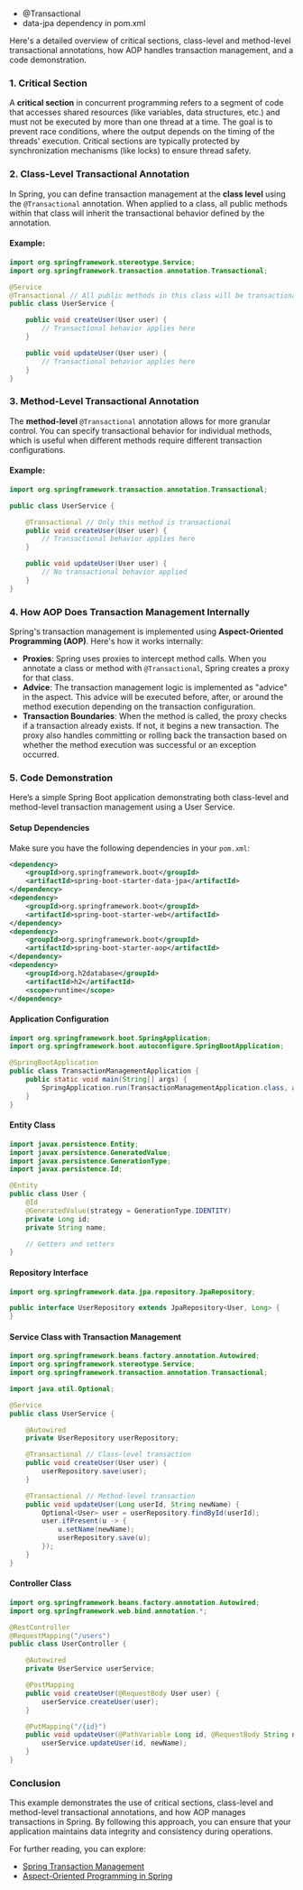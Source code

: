#
##
- @Transactional
- data-jpa dependency in pom.xml


Here's a detailed overview of critical sections, class-level and method-level transactional annotations, how AOP handles transaction management, and a code demonstration.


### 1. Critical Section

A **critical section** in concurrent programming refers to a segment of code that accesses shared resources (like variables, data structures, etc.) and must not be executed by more than one thread at a time. The goal is to prevent race conditions, where the output depends on the timing of the threads' execution. Critical sections are typically protected by synchronization mechanisms (like locks) to ensure thread safety.

### 2. Class-Level Transactional Annotation

In Spring, you can define transaction management at the **class level** using the `@Transactional` annotation. When applied to a class, all public methods within that class will inherit the transactional behavior defined by the annotation. 

#### Example:

```java
import org.springframework.stereotype.Service;
import org.springframework.transaction.annotation.Transactional;

@Service
@Transactional // All public methods in this class will be transactional
public class UserService {

    public void createUser(User user) {
        // Transactional behavior applies here
    }

    public void updateUser(User user) {
        // Transactional behavior applies here
    }
}
```

### 3. Method-Level Transactional Annotation

The **method-level** `@Transactional` annotation allows for more granular control. You can specify transactional behavior for individual methods, which is useful when different methods require different transaction configurations.

#### Example:

```java
import org.springframework.transaction.annotation.Transactional;

public class UserService {

    @Transactional // Only this method is transactional
    public void createUser(User user) {
        // Transactional behavior applies here
    }

    public void updateUser(User user) {
        // No transactional behavior applied
    }
}
```

### 4. How AOP Does Transaction Management Internally

Spring's transaction management is implemented using **Aspect-Oriented Programming (AOP)**. Here's how it works internally:

- **Proxies**: Spring uses proxies to intercept method calls. When you annotate a class or method with `@Transactional`, Spring creates a proxy for that class.
- **Advice**: The transaction management logic is implemented as "advice" in the aspect. This advice will be executed before, after, or around the method execution depending on the transaction configuration.
- **Transaction Boundaries**: When the method is called, the proxy checks if a transaction already exists. If not, it begins a new transaction. The proxy also handles committing or rolling back the transaction based on whether the method execution was successful or an exception occurred.

### 5. Code Demonstration

Here’s a simple Spring Boot application demonstrating both class-level and method-level transaction management using a User Service.

#### Setup Dependencies

Make sure you have the following dependencies in your `pom.xml`:

```xml
<dependency>
    <groupId>org.springframework.boot</groupId>
    <artifactId>spring-boot-starter-data-jpa</artifactId>
</dependency>
<dependency>
    <groupId>org.springframework.boot</groupId>
    <artifactId>spring-boot-starter-web</artifactId>
</dependency>
<dependency>
    <groupId>org.springframework.boot</groupId>
    <artifactId>spring-boot-starter-aop</artifactId>
</dependency>
<dependency>
    <groupId>org.h2database</groupId>
    <artifactId>h2</artifactId>
    <scope>runtime</scope>
</dependency>
```

#### Application Configuration

```java
import org.springframework.boot.SpringApplication;
import org.springframework.boot.autoconfigure.SpringBootApplication;

@SpringBootApplication
public class TransactionManagementApplication {
    public static void main(String[] args) {
        SpringApplication.run(TransactionManagementApplication.class, args);
    }
}
```

#### Entity Class

```java
import javax.persistence.Entity;
import javax.persistence.GeneratedValue;
import javax.persistence.GenerationType;
import javax.persistence.Id;

@Entity
public class User {
    @Id
    @GeneratedValue(strategy = GenerationType.IDENTITY)
    private Long id;
    private String name;

    // Getters and setters
}
```

#### Repository Interface

```java
import org.springframework.data.jpa.repository.JpaRepository;

public interface UserRepository extends JpaRepository<User, Long> {
}
```

#### Service Class with Transaction Management

```java
import org.springframework.beans.factory.annotation.Autowired;
import org.springframework.stereotype.Service;
import org.springframework.transaction.annotation.Transactional;

import java.util.Optional;

@Service
public class UserService {

    @Autowired
    private UserRepository userRepository;

    @Transactional // Class-level transaction
    public void createUser(User user) {
        userRepository.save(user);
    }

    @Transactional // Method-level transaction
    public void updateUser(Long userId, String newName) {
        Optional<User> user = userRepository.findById(userId);
        user.ifPresent(u -> {
            u.setName(newName);
            userRepository.save(u);
        });
    }
}
```

#### Controller Class

```java
import org.springframework.beans.factory.annotation.Autowired;
import org.springframework.web.bind.annotation.*;

@RestController
@RequestMapping("/users")
public class UserController {

    @Autowired
    private UserService userService;

    @PostMapping
    public void createUser(@RequestBody User user) {
        userService.createUser(user);
    }

    @PutMapping("/{id}")
    public void updateUser(@PathVariable Long id, @RequestBody String newName) {
        userService.updateUser(id, newName);
    }
}
```

### Conclusion

This example demonstrates the use of critical sections, class-level and method-level transactional annotations, and how AOP manages transactions in Spring. By following this approach, you can ensure that your application maintains data integrity and consistency during operations.

For further reading, you can explore:
- [Spring Transaction Management](https://docs.spring.io/spring-framework/docs/current/reference/html/data-access.html#transaction)
- [Aspect-Oriented Programming in Spring](https://docs.spring.io/spring-framework/docs/current/reference/html/core.html#aop) 